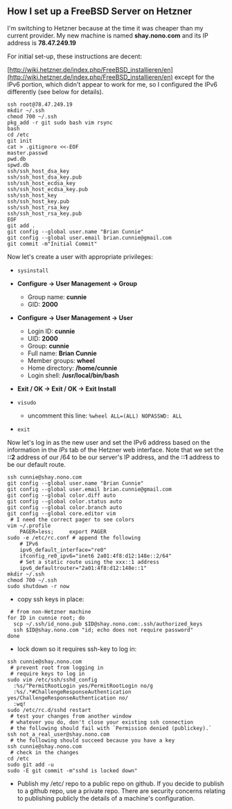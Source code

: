 ## How I set up a FreeBSD Server on Hetzner

I'm switching to Hetzner because at the time it was cheaper than my current provider.  My new machine is named **shay.nono.com** and its
IP address is **78.47.249.19**

For initial set-up, these instructions are decent:

[http://wiki.hetzner.de/index.php/FreeBSD_installieren/en](http://wiki.hetzner.de/index.php/FreeBSD_installieren/en) except for the IPv6 portion, which didn't appear to work for me, so I configured the IPv6 differently (see below for details).

```
ssh root@78.47.249.19
mkdir ~/.ssh
chmod 700 ~/.ssh
pkg_add -r git sudo bash vim rsync
bash
cd /etc
git init
cat > .gitignore <<-EOF
master.passwd
pwd.db
spwd.db
ssh/ssh_host_dsa_key
ssh/ssh_host_dsa_key.pub
ssh/ssh_host_ecdsa_key
ssh/ssh_host_ecdsa_key.pub
ssh/ssh_host_key
ssh/ssh_host_key.pub
ssh/ssh_host_rsa_key
ssh/ssh_host_rsa_key.pub
EOF
git add .
git config --global user.name "Brian Cunnie"
git config --global user.email brian.cunnie@gmail.com
git commit -m"Initial Commit"
```
Now let's create a user with appropriate privileges:

* `sysinstall`
*  **Configure &rarr; User Management &rarr; Group**
	* Group name: **cunnie**
	* GID:  **2000**
*  **Configure &rarr; User Management &rarr; User**
	* Login ID: **cunnie**
	* UID: **2000**
	* Group: **cunnie**
	* Full name: **Brian Cunnie**
	* Member groups: **wheel**
	* Home directory: **/home/cunnie**
	* Login shell: **/usr/local/bin/bash**
* **Exit / OK &rarr; Exit / OK &rarr; Exit Install**
* `visudo`
	* uncomment this line: `%wheel ALL=(ALL) NOPASSWD: ALL`

* `exit`

Now let's log in as the new user and set the IPv6 address based on the information in the *IPs* tab of the Hetzner web interface.  Note that we set the **::2** address of our /64 to be our server's IP address, and the **::1** address to be our default route.

```
ssh cunnie@shay.nono.com
git config --global user.name "Brian Cunnie"
git config --global user.email brian.cunnie@gmail.com
git config --global color.diff auto
git config --global color.status auto
git config --global color.branch auto
git config --global core.editor vim
 # I need the correct pager to see colors
vim ~/.profile
	PAGER=less;     export PAGER
sudo -e /etc/rc.conf # append the following
	# IPv6
	ipv6_default_interface="re0"
	ifconfig_re0_ipv6="inet6 2a01:4f8:d12:148e::2/64"
	# Set a static route using the xxx::1 address
	ipv6_defaultrouter="2a01:4f8:d12:148e::1"
mkdir ~/.ssh
chmod 700 ~/.ssh
sudo shutdown -r now
```
* copy ssh keys in place:

```
 # from non-Hetzner machine
for ID in cunnie root; do
  scp ~/.ssh/id_nono.pub $ID@shay.nono.com:.ssh/authorized_keys
  ssh $ID@shay.nono.com "id; echo does not require password"
done
```
* lock down so it requires ssh-key to log in:

```
ssh cunnie@shay.nono.com
 # prevent root from logging in
 # require keys to log in
sudo vim /etc/ssh/sshd_config
  :%s/^PermitRootLogin yes/PermitRootLogin no/g
  :%s/.*#ChallengeResponseAuthentication yes/ChallengeResponseAuthentication no/
  :wq!
sudo /etc/rc.d/sshd restart
 # test your changes from another window
 # whatever you do, don't close your existing ssh connection
 # the following should fail with `Permission denied (publickey).`
ssh not_a_real_user@shay.nono.com
 # the following should succeed because you have a key
ssh cunnie@shay.nono.com
 # check in the changes
cd /etc
sudo git add -u
sudo -E git commit -m"sshd is locked down"
```
* Publish my /etc/ repo to a public repo on github. If you decide to publish to a github repo, use a private repo.  There are security concerns relating to publishing publicly the details of a machine's configuration.
